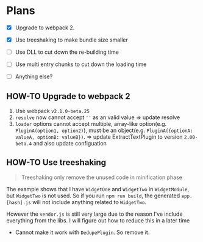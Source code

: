 # Plans

- [X]  Upgrade to webpack 2.
- [X]  Use treeshaking to make bundle size smaller
- [ ]  Use DLL to cut down the re-building time
- [ ]  Use multi entry chunks to cut down the loading time
- [ ]  Anything else?


## HOW-TO Upgrade to webpack 2

1. Use webpack `v2.1.0-beta.25`
2. `resolve` now cannot accept `''` as an valid value => update resolve
3. `loader` options cannot accept multiple, array-like option(e.g. `PluginA(option1, option2)`), must be an object(e.g. `PluginA({optionA: valueA, optionB: valueB})`.  => update ExtractTextPlugin to version `2.00-beta.4` and also update configuation


## HOW-TO Use treeshaking

> Treeshaking only remove the unused code in minification phase

The example shows that I have `WidgetOne` and `WidgetTwo` in `WidgetModule`, but `WidgetTwo` is not used. So if you run `npm run build`, the generated `app.[hash].js` will not include anything related to `WidgetTwo`.

However the `vendor.js` is still very large due to the reason I've include everything from the libs. I will figure out how to reduce this in a later time

 -  Cannot make it work with `DedupePlugin`. So remove it.
